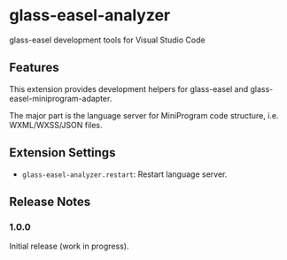 # glass-easel-analyzer

glass-easel development tools for Visual Studio Code

## Features

This extension provides development helpers for glass-easel and glass-easel-miniprogram-adapter.

The major part is the language server for MiniProgram code structure, i.e. WXML/WXSS/JSON files.

## Extension Settings

* `glass-easel-analyzer.restart`: Restart language server.

## Release Notes

### 1.0.0

Initial release (work in progress).
